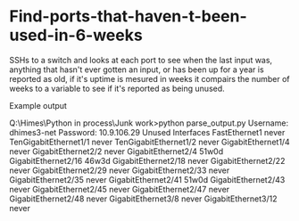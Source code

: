 # Find-ports-that-haven-t-been-used-in-6-weeks

SSHs to a switch and looks at each port to see when the last input was, anything that hasn't ever gotten an input, or has been up for a year is reported as old, if it's uptime is mesured in weeks it compairs the number of weeks to a variable to see if it's reported as being unused.

Example output

Q:\Himes\Python in process\Junk work>python parse_output.py
Username: dhimes3-net
Password:
10.9.106.29  Unused Interfaces
FastEthernet1 never
TenGigabitEthernet1/1 never
TenGigabitEthernet1/2 never
GigabitEthernet1/4 never
GigabitEthernet2/2 never
GigabitEthernet2/4 51w0d
GigabitEthernet2/16 46w3d
GigabitEthernet2/18 never
GigabitEthernet2/22 never
GigabitEthernet2/29 never
GigabitEthernet2/33 never
GigabitEthernet2/35 never
GigabitEthernet2/41 51w0d
GigabitEthernet2/43 never
GigabitEthernet2/45 never
GigabitEthernet2/47 never
GigabitEthernet2/48 never
GigabitEthernet3/8 never
GigabitEthernet3/12 never
